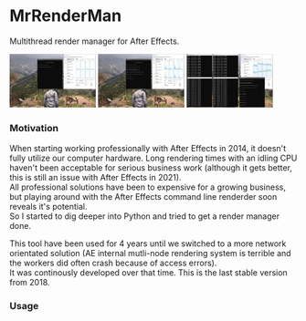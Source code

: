 # MrRenderMan
Multithread render manager for After Effects.

<img src="/Screens/Start.jpg" width="30%" /> <img src="/Screens/Settings.jpg" width="30%" /> <img src="/Screens/Workers.jpg" width="30%" />

### Motivation
When starting working professionally with After Effects in 2014, it doesn't fully utilize our computer hardware. Long rendering times with an idling CPU haven't been acceptable for serious business work (although it gets better, this is still an issue with After Effects in 2021).  
All professional solutions have been to expensive for a growing business, but playing around with the After Effects command line renderder soon reveals it's potential.  
So I started to dig deeper into Python and tried to get a render manager done.  

This tool have been used for 4 years until we switched to a more network orientated solution (AE internal mutli-node rendering system is terrible and the workers did often crash because of access errors).  
It was continously developed over that time. This is the last stable version from 2018. 

### Usage
